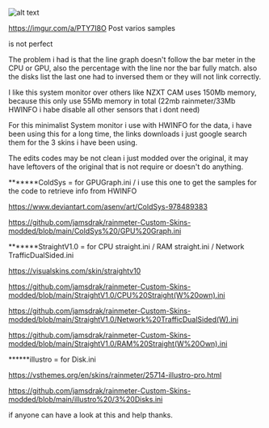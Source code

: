 ![alt text](https://i.imgur.com/HyNYJIT.png)

https://imgur.com/a/PTY7I8O Post varios samples

is not perfect

The problem i had is that the line graph doesn't follow the bar meter in the CPU or GPU, also the percentage with the line nor the bar fully match.
also the disks list the last one had to inversed them or they will not link correctly.

I like this system monitor over others like NZXT CAM uses 150Mb memory, because this only use 55Mb memory in total (22mb rainmeter/33Mb HWINFO i habe disable all other sensors that i dont need)

For this minimalist System monitor i use with HWINFO for the data, i have been using this for a long time, the links downloads i just google search them for the 3 skins i have been using.

The edits codes may be not clean i just modded over the original, it may have leftovers of the original that is not require or doesn't do anything.

*******ColdSys = for GPUGraph.ini / i use this one to get the samples for the code to retrieve info from HWINFO

https://www.deviantart.com/asenv/art/ColdSys-978489383

https://github.com/jamsdrak/rainmeter-Custom-Skins-modded/blob/main/ColdSys%20/GPU%20Graph.ini

*******StraightV1.0 = for CPU straight.ini / RAM straight.ini / Network TrafficDualSided.ini

https://visualskins.com/skin/straightv10

https://github.com/jamsdrak/rainmeter-Custom-Skins-modded/blob/main/StraightV1.0/CPU%20Straight(W%20own).ini

https://github.com/jamsdrak/rainmeter-Custom-Skins-modded/blob/main/StraightV1.0/Network%20TrafficDualSided(W).ini

https://github.com/jamsdrak/rainmeter-Custom-Skins-modded/blob/main/StraightV1.0/RAM%20Straight(W%20Own).ini

******illustro = for Disk.ini

https://vsthemes.org/en/skins/rainmeter/25714-illustro-pro.html

https://github.com/jamsdrak/rainmeter-Custom-Skins-modded/blob/main/illustro%20/3%20Disks.ini

if anyone can have a look at this and help thanks.
